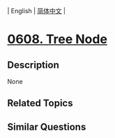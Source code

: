 
| English | [简体中文](README.md) |
# [0608. Tree Node](https://leetcode-cn.com/problems/tree-node/)
## Description
None
## Related Topics

## Similar Questions


